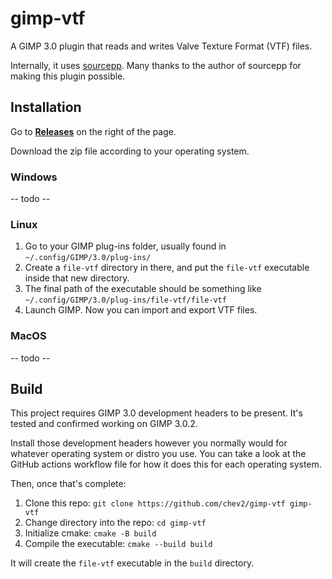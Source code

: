 # gimp-vtf

A GIMP 3.0 plugin that reads and writes Valve Texture Format (VTF) files.

Internally, it uses [sourcepp](https://github.com/craftablescience/sourcepp/). Many thanks to the author of sourcepp for making this plugin possible.

## Installation

Go to **[Releases](./releases/)** on the right of the page.

Download the zip file according to your operating system.

### Windows

\-\- todo \-\-

### Linux

1. Go to your GIMP plug-ins folder, usually found in `~/.config/GIMP/3.0/plug-ins/`
2. Create a `file-vtf` directory in there, and put the `file-vtf` executable inside that new directory.
3. The final path of the executable should be something like `~/.config/GIMP/3.0/plug-ins/file-vtf/file-vtf`
4. Launch GIMP. Now you can import and export VTF files.

### MacOS

\-\- todo \-\-

## Build

This project requires GIMP 3.0 development headers to be present. It's tested and confirmed working on GIMP 3.0.2.

Install those development headers however you normally would for whatever operating system or distro you use. You can take a look at the GitHub actions workflow file for how it does this for each operating system.

Then, once that's complete:

1. Clone this repo: `git clone https://github.com/chev2/gimp-vtf gimp-vtf`
2. Change directory into the repo: `cd gimp-vtf`
3. Initialize cmake: `cmake -B build`
4. Compile the executable: `cmake --build build`

It will create the `file-vtf` executable in the `build` directory.
